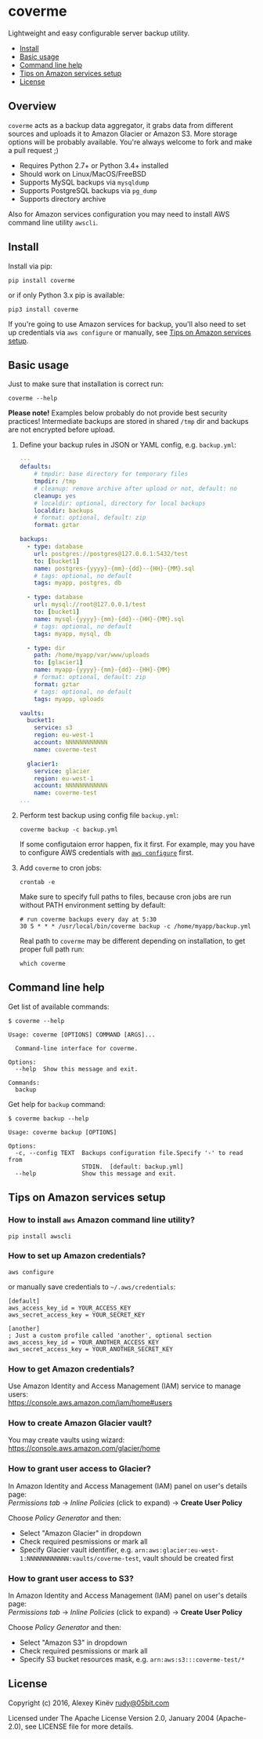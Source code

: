 coverme
=======

Lightweight and easy configurable server backup utility.

- [Install](#install)
- [Basic usage](#basic-usage)
- [Command line help](#command-line-help)
- [Tips on Amazon services setup](#tips-on-amazon-services-setup)
- [License](#license)

Overview
--------

`coverme` acts as a backup data aggregator, it grabs data from different sources and uploads it to Amazon Glacier or Amazon S3. More storage options will be probably available. You're always welcome to fork and make a pull request ;)

* Requires Python 2.7+ or Python 3.4+ installed
* Should work on Linux/MacOS/FreeBSD
* Supports MySQL backups via `mysqldump`
* Supports PostgreSQL backups via `pg_dump`
* Supports directory archive

Also for Amazon services configuration you may need to install AWS command line utility `awscli`.

Install
-------

Install via pip:

```
pip install coverme
```

or if only Python 3.x pip is available: 

```
pip3 install coverme
```

If you're going to use Amazon services for backup, you'll also need to set up credentials via `aws configure` or manually, see [Tips on Amazon services setup](#tips-on-amazon-services-setup).

Basic usage
-----------

Just to make sure that installation is correct run:

```
coverme --help
```

**Please note!** Examples below probably do not provide best security practices! Intermediate backups are stored in shared `/tmp` dir and backups are not encrypted before upload.

1. Define your backup rules in JSON or YAML config, e.g. `backup.yml`:

    ```yaml
    ---
    defaults:
        # tmpdir: base directory for temporary files
        tmpdir: /tmp
        # cleanup: remove archive after upload or not, default: no
        cleanup: yes
        # localdir: optional, directory for local backups
        localdir: backups
        # format: optional, default: zip
        format: gztar

    backups:
      - type: database
        url: postgres://postgres@127.0.0.1:5432/test
        to: [bucket1]
        name: postgres-{yyyy}-{mm}-{dd}--{HH}-{MM}.sql
        # tags: optional, no default
        tags: myapp, postgres, db

      - type: database
        url: mysql://root@127.0.0.1/test
        to: [bucket1]
        name: mysql-{yyyy}-{mm}-{dd}--{HH}-{MM}.sql
        # tags: optional, no default
        tags: myapp, mysql, db

      - type: dir
        path: /home/myapp/var/www/uploads
        to: [glacier1]
        name: myapp-{yyyy}-{mm}-{dd}--{HH}-{MM}
        # format: optional, default: zip
        format: gztar
        # tags: optional, no default
        tags: myapp, uploads

    vaults:
      bucket1:
        service: s3
        region: eu-west-1
        account: NNNNNNNNNNNN
        name: coverme-test

      glacier1:
        service: glacier
        region: eu-west-1
        account: NNNNNNNNNNNN
        name: coverme-test
    ...
    ```

2. Perform test backup using config file `backup.yml`:

    ```
    coverme backup -c backup.yml
    ```

    If some configutaion error happen, fix it first. For example, may you have to configure AWS credentials with [`aws configure`](http://docs.aws.amazon.com/cli/latest/userguide/cli-chap-getting-started.html) first.

3. Add `coverme` to cron jobs:

    ```
    crontab -e
    ```

    Make sure to specify full paths to files, because cron jobs are run without PATH environment setting by default:

    ```
    # run coverme backups every day at 5:30
    30 5 * * * /usr/local/bin/coverme backup -c /home/myapp/backup.yml
    ```

    Real path to `coverme` may be different depending on installation, to get proper full path run:

    ```
    which coverme
    ```

Command line help
-----------------

Get list of available commands:

```
$ coverme --help

Usage: coverme [OPTIONS] COMMAND [ARGS]...

  Command-line interface for coverme.

Options:
  --help  Show this message and exit.

Commands:
  backup
```

Get help for `backup` command:

```
$ coverme backup --help

Usage: coverme backup [OPTIONS]

Options:
  -c, --config TEXT  Backups configuration file.Specify '-' to read from
                     STDIN.  [default: backup.yml]
  --help             Show this message and exit.
```


Tips on Amazon services setup
-----------------------------

### How to install `aws` Amazon command line utility?

```
pip install awscli
```

### How to set up Amazon credentials?

```
aws configure
```

or manually save credentials to `~/.aws/credentials`:

```
[default]
aws_access_key_id = YOUR_ACCESS_KEY
aws_secret_access_key = YOUR_SECRET_KEY

[another]
; Just a custom profile called 'another', optional section
aws_access_key_id = YOUR_ANOTHER_ACCESS_KEY
aws_secret_access_key = YOUR_ANOTHER_SECRET_KEY
```

### How to get Amazon credentials?

Use Amazon Identity and Access Management (IAM) service to manage users:  
https://console.aws.amazon.com/iam/home#users

### How to create Amazon Glacier vault?

You may create vaults using wizard:  
https://console.aws.amazon.com/glacier/home

### How to grant user access to Glacier?

In Amazon Identity and Access Management (IAM) panel on user's details page:  
_Permissions tab_ -> _Inline Policies_ (click to expand) -> **Create User Policy**

Choose _Policy Generator_ and then:

- Select "Amazon Glacier" in dropdown
- Check required pesmissions or mark all
- Specify Glacier vault identifier, e.g. `arn:aws:glacier:eu-west-1:NNNNNNNNNNNN:vaults/coverme-test`, vault should be created first

### How to grant user access to S3?

In Amazon Identity and Access Management (IAM) panel on user's details page:  
_Permissions tab_ -> _Inline Policies_ (click to expand) -> **Create User Policy**

Choose _Policy Generator_ and then:

- Select "Amazon S3" in dropdown
- Check required pesmissions or mark all
- Specify S3 bucket resources mask, e.g. `arn:aws:s3:::coverme-test/*`

License
-------

Copyright (c) 2016, Alexey Kinëv <rudy@05bit.com>

Licensed under The Apache License Version 2.0, January 2004 (Apache-2.0),
see LICENSE file for more details.
